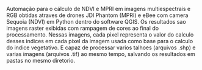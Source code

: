 Automação para o cálculo de NDVI e MPRI em imagens multiespectrais e RGB obtidas atraves de drones JDI Phantom (MPRI) e 
eBee com camera Sequoia (NDVI) em Python dentro do software QGIS. Os resultados sao imagens raster exibidas com rampagem de cores
ao final do processamento. Nessas imagens, cada pixel representa o valor do calculo desses indices em cada pixel da imagem usada como
base para o calculo do indice vegetativo.
E capaz de processar varios talhoes (arquivos .shp) e varias imagens (arquivos .tif) ao mesmo tempo, salvando os resultados em
pastas no mesmo diretorio.
